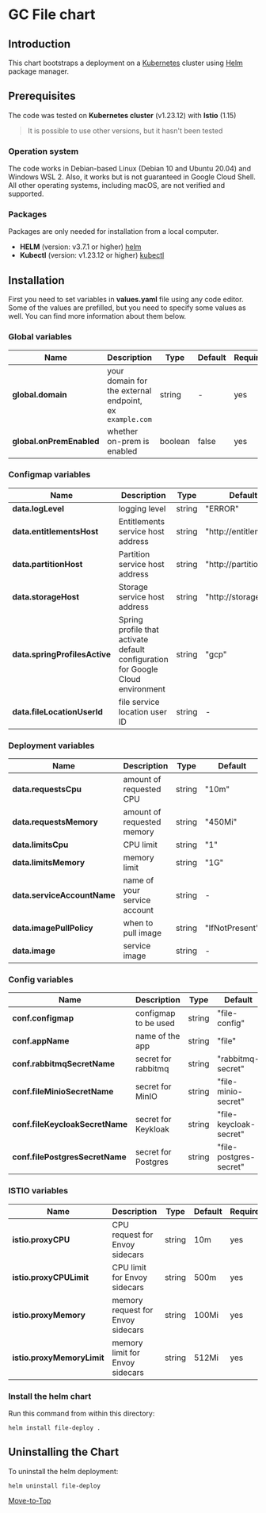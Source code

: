 <!--- Deploy -->

# GC File chart

## Introduction

This chart bootstraps a deployment on a [Kubernetes](https://kubernetes.io) cluster using [Helm](https://helm.sh) package manager.

## Prerequisites

The code was tested on **Kubernetes cluster** (v1.23.12) with **Istio** (1.15)
> It is possible to use other versions, but it hasn't been tested

### Operation system

The code works in Debian-based Linux (Debian 10 and Ubuntu 20.04) and Windows WSL 2. Also, it works but is not guaranteed in Google Cloud Shell. All other operating systems, including macOS, are not verified and supported.

### Packages

Packages are only needed for installation from a local computer.

* **HELM** (version: v3.7.1 or higher) [helm](https://helm.sh/docs/intro/install/)
* **Kubectl** (version: v1.23.12 or higher) [kubectl](https://kubernetes.io/docs/tasks/tools/#kubectl)

## Installation

First you need to set variables in **values.yaml** file using any code editor. Some of the values are prefilled, but you need to specify some values as well. You can find more information about them below.

### Global variables

| Name | Description | Type | Default |Required |
|------|-------------|------|---------|---------|
**global.domain** | your domain for the external endpoint, ex `example.com` | string | - | yes
**global.onPremEnabled** | whether on-prem is enabled | boolean | false | yes

### Configmap variables

| Name | Description | Type | Default | Required |
|------|-------------|------|---------|---------|
**data.logLevel** | logging level | string | "ERROR" | yes
**data.entitlementsHost** | Entitlements service host address | string | "http://entitlements" | yes
**data.partitionHost** | Partition service host address | string | "http://partition" | yes
**data.storageHost** | Storage service host address | string | "http://storage" | yes
**data.springProfilesActive** | Spring profile that activate default configuration for Google Cloud environment | string | "gcp" | yes
**data.fileLocationUserId** | file service location user ID | string | - | yes

### Deployment variables

| Name | Description | Type | Default | Required |
|------|-------------|------|---------|---------|
**data.requestsCpu** | amount of requested CPU | string | "10m" | yes
**data.requestsMemory** | amount of requested memory| string | "450Mi" | yes
**data.limitsCpu** | CPU limit | string | "1" | yes
**data.limitsMemory** | memory limit | string | "1G" | yes
**data.serviceAccountName** | name of your service account | string | - | yes
**data.imagePullPolicy** | when to pull image | string | "IfNotPresent" | yes
**data.image** | service image | string | - | yes

### Config variables

| Name | Description | Type | Default | Required |
|------|-------------|------|---------|---------|
**conf.configmap** | configmap to be used | string | "file-config" | yes
**conf.appName** | name of the app | string | "file" | yes
**conf.rabbitmqSecretName** | secret for rabbitmq | string | "rabbitmq-secret" | yes
**conf.fileMinioSecretName** | secret for MinIO | string | "file-minio-secret" | yes
**conf.fileKeycloakSecretName** | secret for Keykloak | string | "file-keycloak-secret" | yes
**conf.filePostgresSecretName** | secret for Postgres | string | "file-postgres-secret" | yes

### ISTIO variables

| Name | Description | Type | Default |Required |
|------|-------------|------|---------|---------|
**istio.proxyCPU** | CPU request for Envoy sidecars | string | 10m | yes
**istio.proxyCPULimit** | CPU limit for Envoy sidecars | string | 500m | yes
**istio.proxyMemory** | memory request for Envoy sidecars | string | 100Mi | yes
**istio.proxyMemoryLimit** | memory limit for Envoy sidecars | string | 512Mi | yes

### Install the helm chart

Run this command from within this directory:

```console
helm install file-deploy .
```

## Uninstalling the Chart

To uninstall the helm deployment:

```console
helm uninstall file-deploy
```

[Move-to-Top](#introduction)
